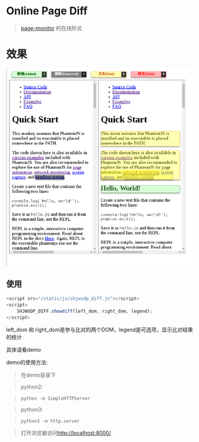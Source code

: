 # Online Page Diff

> [page-monitor](https://github.com/fouber/page-monitor) 的在线形式

# 效果

![illustrate](./illustrate.png)

## 使用

```javascript
<script src="/static/js/shjwudp_diff.js"></script>
<script>
    SHJWUDP_DIFF.showdiff(left_dom, right_dom, legend);
</script>
```

left_dom 和 right_dom是参与比对的两个DOM，legend是可选项，显示比对结果的统计

具体请看demo

demo的使用方法:

> 在demo目录下

> python2:

> ```python2
> python -m SimpleHTTPServer
> ```

> python3:

> ```python3
> python3 -m http.server
> ```

> 打开浏览器访问<http://localhost:8000/>
